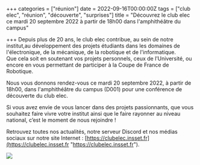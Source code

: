 +++
categories = ["réunion"]
date = 2022-09-16T00:00:00Z
tags = ["club elec", "réunion", "découverte", "surprises"]
title = "Découvrez le club elec ce mardi 20 septembre 2022 à partir de 18h00 dans l'amphithéâtre du campus"

+++
Depuis plus de 20 ans, le club elec contribue, au sein de notre institut,au développement des projets étudiants dans les domaines de l'électronique, de la mécanique, de la robotique et de l'informatique.  
Que cela soit en soutenant vos projets personnels, ceux de l’Université, ou encore en vous permettant de participer à la Coupe de France de Robotique.

Nous vous donnons rendez-vous ce mardi 20 septembre 2022, à partir de 18h00, dans l'amphithéâtre du campus (D001) pour une conférence de découverte du club elec.

Si vous avez envie de vous lancer dans des projets passionnants, que vous souhaitez faire vivre votre institut ainsi que le faire rayonner au niveau national, c’est le moment de nous rejoindre !

Retrouvez toutes nos actualités, notre serveur Discord et nos médias sociaux sur notre site Internet : [https://clubelec.insset.fr](https://clubelec.insset.fr "https://clubelec.insset.fr").

![](/uploads/affiche-presentation-2022.jpg)